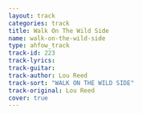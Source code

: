 ```yaml
---
layout: track
categories: track
title: Walk On The Wild Side
name: walk-on-the-wild-side
type: ahfow_track
track-id: 223
track-lyrics: 
track-guitar: 
track-author: Lou Reed
track-sort: "WALK ON THE WILD SIDE"
track-original: Lou Reed
cover: true
---
```

